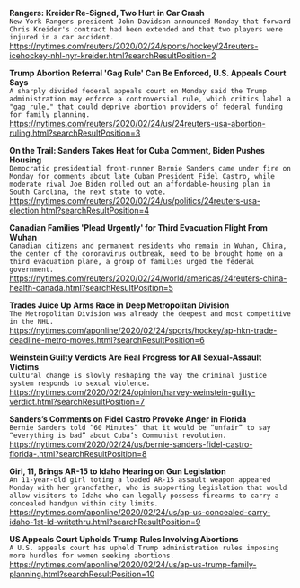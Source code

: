 **Rangers: Kreider Re-Signed, Two Hurt in Car Crash**\
`New York Rangers president John Davidson announced Monday that forward Chris Kreider's contract had been extended and that two players were injured in a car accident.`\
https://nytimes.com/reuters/2020/02/24/sports/hockey/24reuters-icehockey-nhl-nyr-kreider.html?searchResultPosition=2

**Trump Abortion Referral 'Gag Rule' Can Be Enforced, U.S. Appeals Court Says**\
`A sharply divided federal appeals court on Monday said the Trump administration may enforce a controversial rule, which critics label a "gag rule," that could deprive abortion providers of federal funding for family planning.`\
https://nytimes.com/reuters/2020/02/24/us/24reuters-usa-abortion-ruling.html?searchResultPosition=3

**On the Trail: Sanders Takes Heat for Cuba Comment, Biden Pushes Housing**\
`Democratic presidential front-runner Bernie Sanders came under fire on Monday for comments about late Cuban President Fidel Castro, while moderate rival Joe Biden rolled out an affordable-housing plan in South Carolina, the next state to vote.`\
https://nytimes.com/reuters/2020/02/24/us/politics/24reuters-usa-election.html?searchResultPosition=4

**Canadian Families 'Plead Urgently' for Third Evacuation Flight From Wuhan**\
`Canadian citizens and permanent residents who remain in Wuhan, China, the center of the coronavirus outbreak, need to be brought home on a third evacuation plane, a group of families urged the federal government.`\
https://nytimes.com/reuters/2020/02/24/world/americas/24reuters-china-health-canada.html?searchResultPosition=5

**Trades Juice Up Arms Race in Deep Metropolitan Division**\
`The Metropolitan Division was already the deepest and most competitive in the NHL.`\
https://nytimes.com/aponline/2020/02/24/sports/hockey/ap-hkn-trade-deadline-metro-moves.html?searchResultPosition=6

**Weinstein Guilty Verdicts Are Real Progress for All Sexual-Assault Victims**\
`Cultural change is slowly reshaping the way the criminal justice system responds to sexual violence.`\
https://nytimes.com/2020/02/24/opinion/harvey-weinstein-guilty-verdict.html?searchResultPosition=7

**Sanders’s Comments on Fidel Castro Provoke Anger in Florida**\
`Bernie Sanders told “60 Minutes” that it would be “unfair” to say “everything is bad” about Cuba’s Communist revolution.`\
https://nytimes.com/2020/02/24/us/bernie-sanders-fidel-castro-florida-.html?searchResultPosition=8

**Girl, 11, Brings AR-15 to Idaho Hearing on Gun Legislation**\
`An 11-year-old girl toting a loaded AR-15 assault weapon appeared Monday with her grandfather, who is supporting legislation that would allow visitors to Idaho who can legally possess firearms to carry a concealed handgun within city limits.`\
https://nytimes.com/aponline/2020/02/24/us/ap-us-concealed-carry-idaho-1st-ld-writethru.html?searchResultPosition=9

**US Appeals Court Upholds Trump Rules Involving Abortions**\
`A U.S. appeals court has upheld Trump administration rules imposing more hurdles for women seeking abortions. `\
https://nytimes.com/aponline/2020/02/24/us/ap-us-trump-family-planning.html?searchResultPosition=10

